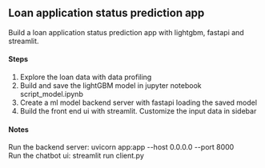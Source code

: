 ## Loan application status prediction app
Build a loan application status prediction app with lightgbm, fastapi and streamlit.

#### Steps
1. Explore the loan data with data profiling
2. Build and save the lightGBM model in jupyter notebook script_model.ipynb
3. Create a ml model backend server with fastapi loading the saved model
4. Build the front end ui with streamlit. Customize the input data in sidebar


#### Notes
Run the backend server: uvicorn app:app --host 0.0.0.0 --port 8000\
Run the chatbot ui: streamlit run client.py

